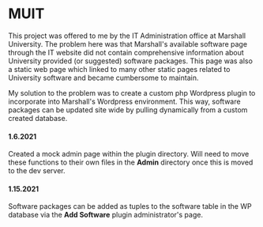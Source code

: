 # MUIT

This project was offered to me by the IT Administration office at Marshall University. The problem here was that Marshall's available software page through the IT website did not contain comprehensive information about University provided (or suggested) software packages. This page was also a static web page which linked to many other static pages related to University software and became cumbersome to maintain.

My solution to the problem was to create a custom php Wordpress plugin to incorporate into Marshall's Wordpress environment. This way, software packages can be updated site wide by pulling dynamically from a custom created database. 


#### 1.6.2021

Created a mock admin page within the plugin directory. Will need to move these functions to their own files in the <strong>Admin</strong> directory once this is moved to the dev server.

#### 1.15.2021

Software packages can be added as tuples to the software table in the WP database via the <strong>Add Software</strong> plugin administrator's page.